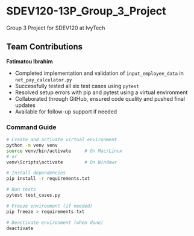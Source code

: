 # SDEV120-13P_Group_3_Project
Group 3 Project for SDEV120 at IvyTech
## Team Contributions

**Fatimatou Ibrahim**

- Completed implementation and validation of `input_employee_data` in `net_pay_calculator.py`
- Successfully tested all six test cases using `pytest`
- Resolved setup errors with pip and pytest using a virtual environment
- Collaborated through GitHub, ensured code quality and pushed final updates
- Available for follow-up support if needed

### Command Guide

```bash
# Create and activate virtual environment
python -m venv venv
source venv/bin/activate     # On Mac/Linux
# or
venv\Scripts\activate        # On Windows

# Install dependencies
pip install -r requirements.txt

# Run tests
pytest test_cases.py

# Freeze environment (if needed)
pip freeze > requirements.txt

# Deactivate environment (when done)
deactivate
